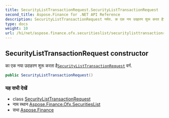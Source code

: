 ```yaml
---
title: SecurityListTransactionRequest.SecurityListTransactionRequest
second_title: Aspose.Finance for .NET API Reference
description: SecurityListTransactionRequest नर्मत. क एक नय उदहरण शुरू करत हैSecurityListTransactionRequest वर्ग.
type: docs
weight: 10
url: /hi/net/aspose.finance.ofx.securitieslist/securitylisttransactionrequest/securitylisttransactionrequest/
---
```

## SecurityListTransactionRequest constructor

का एक नया उदाहरण शुरू करता है[`SecurityListTransactionRequest`](../) वर्ग.

```csharp
public SecurityListTransactionRequest()
```

### यह सभी देखें

* class [SecurityListTransactionRequest](../)
* नाम स्थान [Aspose.Finance.Ofx.SecuritiesList](../../securitylisttransactionrequest/)
* सभा [Aspose.Finance](../../../)


